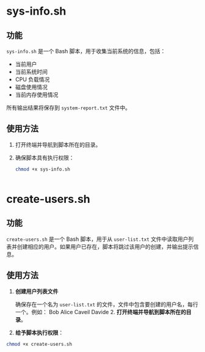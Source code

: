 # sys-info.sh

## 功能

`sys-info.sh` 是一个 Bash 脚本，用于收集当前系统的信息，包括：

- 当前用户
- 当前系统时间
- CPU 负载情况
- 磁盘使用情况
- 当前内存使用情况

所有输出结果将保存到 `system-report.txt` 文件中。

## 使用方法

1. 打开终端并导航到脚本所在的目录。
2. 确保脚本具有执行权限：

   ```bash
   chmod +x sys-info.sh



# create-users.sh

## 功能

`create-users.sh` 是一个 Bash 脚本，用于从 `user-list.txt` 文件中读取用户列表并创建相应的用户。如果用户已存在，脚本将跳过该用户的创建，并输出提示信息。

## 使用方法

1. **创建用户列表文件**

   确保存在一个名为 `user-list.txt` 的文件，文件中包含要创建的用户名，每行一个。例如：
   Bob
   Alice
   Caveil
   Davide
   2. **打开终端并导航到脚本所在的目录**。

3. **给予脚本执行权限**：

```bash
chmod +x create-users.sh
